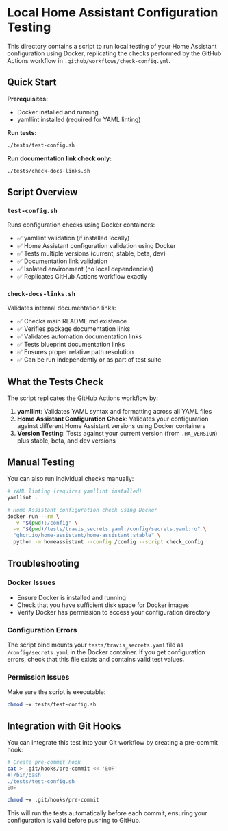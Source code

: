 # Local Home Assistant Configuration Testing

This directory contains a script to run local testing of your Home Assistant configuration using Docker, replicating the checks performed by the GitHub Actions workflow in `.github/workflows/check-config.yml`.

## Quick Start

**Prerequisites:**
- Docker installed and running
- yamllint installed (required for YAML linting)

**Run tests:**
```bash
./tests/test-config.sh
```

**Run documentation link check only:**
```bash
./tests/check-docs-links.sh
```

## Script Overview

### `test-config.sh`
Runs configuration checks using Docker containers:
- ✅ yamllint validation (if installed locally)
- ✅ Home Assistant configuration validation using Docker
- ✅ Tests multiple versions (current, stable, beta, dev)
- ✅ Documentation link validation
- ✅ Isolated environment (no local dependencies)
- ✅ Replicates GitHub Actions workflow exactly

### `check-docs-links.sh`
Validates internal documentation links:
- ✅ Checks main README.md existence
- ✅ Verifies package documentation links
- ✅ Validates automation documentation links
- ✅ Tests blueprint documentation links
- ✅ Ensures proper relative path resolution
- ✅ Can be run independently or as part of test suite

## What the Tests Check

The script replicates the GitHub Actions workflow by:

1. **yamllint**: Validates YAML syntax and formatting across all YAML files
2. **Home Assistant Configuration Check**: Validates your configuration against different Home Assistant versions using Docker containers
3. **Version Testing**: Tests against your current version (from `.HA_VERSION`) plus stable, beta, and dev versions

## Manual Testing

You can also run individual checks manually:

```bash
# YAML linting (requires yamllint installed)
yamllint .

# Home Assistant configuration check using Docker
docker run --rm \
  -v "$(pwd):/config" \
  -v "$(pwd)/tests/travis_secrets.yaml:/config/secrets.yaml:ro" \
  "ghcr.io/home-assistant/home-assistant:stable" \
  python -m homeassistant --config /config --script check_config
```

## Troubleshooting

### Docker Issues
- Ensure Docker is installed and running
- Check that you have sufficient disk space for Docker images
- Verify Docker has permission to access your configuration directory

### Configuration Errors
The script bind mounts your `tests/travis_secrets.yaml` file as `/config/secrets.yaml` in the Docker container. If you get configuration errors, check that this file exists and contains valid test values.

### Permission Issues
Make sure the script is executable:
```bash
chmod +x tests/test-config.sh
```

## Integration with Git Hooks

You can integrate this test into your Git workflow by creating a pre-commit hook:

```bash
# Create pre-commit hook
cat > .git/hooks/pre-commit << 'EOF'
#!/bin/bash
./tests/test-config.sh
EOF

chmod +x .git/hooks/pre-commit
```

This will run the tests automatically before each commit, ensuring your configuration is valid before pushing to GitHub.
